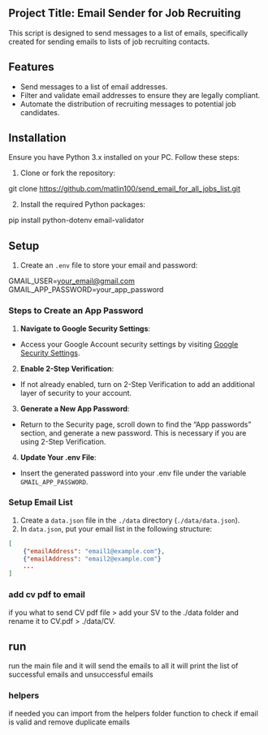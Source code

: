 ## Project Title: Email Sender for Job Recruiting

This script is designed to send messages to a list of emails, specifically created for sending emails to lists of job recruiting contacts.

## Features

- Send messages to a list of email addresses.
- Filter and validate email addresses to ensure they are legally compliant.
- Automate the distribution of recruiting messages to potential job candidates.

## Installation

Ensure you have Python 3.x installed on your PC. Follow these steps:

1. Clone or fork the repository:

git clone https://github.com/matlin100/send_email_for_all_jobs_list.git

2. Install the required Python packages:

pip install python-dotenv email-validator

## Setup

1. Create an `.env` file to store your email and password:

GMAIL_USER=your_email@gmail.com
GMAIL_APP_PASSWORD=your_app_password

### Steps to Create an App Password

1. **Navigate to Google Security Settings**:
- Access your Google Account security settings by visiting [Google Security Settings](https://myaccount.google.com/security).

2. **Enable 2-Step Verification**:
- If not already enabled, turn on 2-Step Verification to add an additional layer of security to your account.

3. **Generate a New App Password**:
- Return to the Security page, scroll down to find the “App passwords” section, and generate a new password. This is necessary if you are using 2-Step Verification.

4. **Update Your .env File**:
- Insert the generated password into your .env file under the variable `GMAIL_APP_PASSWORD`.

### Setup Email List

1. Create a `data.json` file in the `./data` directory (`./data/data.json`).
2. In `data.json`, put your email list in the following structure:
```json
[
    {"emailAddress": "email1@example.com"},
    {"emailAddress": "email2@example.com"}
    ...
]

```
### add cv pdf to email 
if you what to send CV pdf file >
add your SV to the ./data folder and rename it to CV.pdf > ./data/CV.
## run
run the main file and it will send the emails to all
it will print the list of successful emails 
and unsuccessful emails 
### helpers 
if needed you can import from the helpers folder function to check if email is valid and remove duplicate emails 


